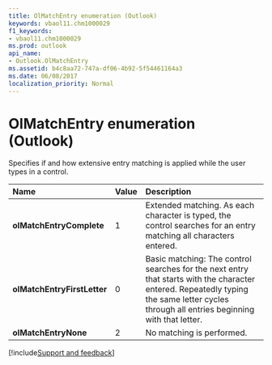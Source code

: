 ```yaml
---
title: OlMatchEntry enumeration (Outlook)
keywords: vbaol11.chm1000029
f1_keywords:
- vbaol11.chm1000029
ms.prod: outlook
api_name:
- Outlook.OlMatchEntry
ms.assetid: b4c8aa72-747a-df06-4b92-5f54461164a3
ms.date: 06/08/2017
localization_priority: Normal
---
```



# OlMatchEntry enumeration (Outlook)

Specifies if and how extensive entry matching is applied while the user types in a control.



|Name|Value|Description|
|:-----|:-----|:-----|
| **olMatchEntryComplete**|1|Extended matching. As each character is typed, the control searches for an entry matching all characters entered.|
| **olMatchEntryFirstLetter**|0|Basic matching: The control searches for the next entry that starts with the character entered. Repeatedly typing the same letter cycles through all entries beginning with that letter.|
| **olMatchEntryNone**|2|No matching is performed.|

[!include[Support and feedback](~/includes/feedback-boilerplate.md)]